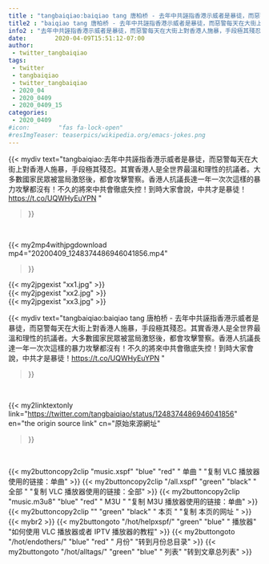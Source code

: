 ```yaml
---
title : "tangbaiqiao:baiqiao tang 唐柏桥 - 去年中共誣指香港示威者是暴徒，而惡警每天在大街上對香港人施暴，手段極其殘忍。其實香港人是全世界最溫和理性的抗議者。大多數國家民眾被當局激怒後，都會攻擊警察。香港人抗議長達一年一次次這樣的暴力攻擊都沒有！不久的將來中共會徹底失控！到時大家會說，中共才是暴徒！https://t.co/UQWHyEuYPN "
title2 : "baiqiao tang 唐柏桥 - 去年中共誣指香港示威者是暴徒，而惡警每天在大街上對香港人施暴，手段極其殘忍。其實香港人是全世界最溫和理性的抗議者。大多數國家民眾被當局激怒後，都會攻擊警察。香港人抗議長達一年一次次這樣的暴力攻擊都沒有！不久的將來中共會徹底失控！到時大家會說，中共才是暴徒！https://t.co/UQWHyEuYPN "
info2 : "去年中共誣指香港示威者是暴徒，而惡警每天在大街上對香港人施暴，手段極其殘忍。其實香港人是全世界最溫和理性的抗議者。大多數國家民眾被當局激怒後，都會攻擊警察。香港人抗議長達一年一次次這樣的暴力攻擊都沒有！不久的將來中共會徹底失控！到時大家會說，中共才是暴徒！https://t.co/UQWHyEuYPN "
date:        2020-04-09T15:51:12-07:00
author:
 - twitter_tangbaiqiao
tags:
 - twitter
 - tangbaiqiao
 - twitter_tangbaiqiao
 - 2020_04
 - 2020_0409
 - 2020_0409_15
categories:
 - 2020_0409
#icon:        "fas fa-lock-open"
#resImgTeaser: teaserpics/wikipedia.org/emacs-jokes.png
---
```


{{< mydiv text="tangbaiqiao:去年中共誣指香港示威者是暴徒，而惡警每天在大街上對香港人施暴，手段極其殘忍。其實香港人是全世界最溫和理性的抗議者。大多數國家民眾被當局激怒後，都會攻擊警察。香港人抗議長達一年一次次這樣的暴力攻擊都沒有！不久的將來中共會徹底失控！到時大家會說，中共才是暴徒！https://t.co/UQWHyEuYPN "
>}}
<br>


{{< my2mp4withjpgdownload mp4="20200409_1248374486946041856.mp4"
>}}

{{< my2jpgexist "xx1.jpg" >}}<br>
{{< my2jpgexist "xx2.jpg" >}}<br>
{{< my2jpgexist "xx3.jpg" >}}<br>



{{< mydiv text="tangbaiqiao:baiqiao tang 唐柏桥 - 去年中共誣指香港示威者是暴徒，而惡警每天在大街上對香港人施暴，手段極其殘忍。其實香港人是全世界最溫和理性的抗議者。大多數國家民眾被當局激怒後，都會攻擊警察。香港人抗議長達一年一次次這樣的暴力攻擊都沒有！不久的將來中共會徹底失控！到時大家會說，中共才是暴徒！https://t.co/UQWHyEuYPN "
>}}
<br>

{{< my2linktextonly link="https://twitter.com/tangbaiqiao/status/1248374486946041856"
en="the origin source link" cn="原始來源網址"
>}}


<br>

{{< my2buttoncopy2clip "music.xspf"        "blue"   "red"    " 单曲 "  "复制 VLC 播放器使用的链接：单曲" >}} {{< my2buttoncopy2clip "/all.xspf"         "green"  "black"  " 全部 "  "复制 VLC 播放器使用的链接：全部" >}} {{< my2buttoncopy2clip "music.m3u8"        "blue"   "red"    " M3U  "    "复制 M3U 播放器使用的链接：单曲" >}} {{< my2buttoncopy2clip ""                  "green"  "black"  " 本页 "    "复制 本页的网址 " >}} {{< mybr2 >}} {{< my2buttongoto      "/hot/helpxspf/"    "green"  "blue"   " 播放器" "如何使用 VLC 播放器或者 IPTV 播放器的教程" >}} {{< my2buttongoto      "/hot/endothers/"   "blue"   "red"    " 月份"   "转到月份总目录" >}} {{< my2buttongoto      "/hot/alltags/"     "green"  "blue"   " 列表"   "转到文章总列表" >}} 
